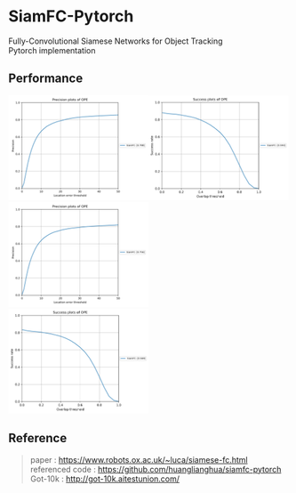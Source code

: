 # SiamFC-Pytorch
Fully-Convolutional Siamese Networks for Object Tracking  
Pytorch implementation

## Performance
<img src="/reports/OTB2015/SiamFC_defo/precision_plots.png" width=50%><img src="/reports/OTB2015/SiamFC_defo/success_plots.png" width=50%>   
<img src="/reports/OTB2015/SiamFC_focalloss_Alexnet/precision_plots.png" width=50%> <img src="/reports/OTB2015/SiamFC_focalloss_Alexnet/success_plots.png" width=50%> 

## Reference
> paper : https://www.robots.ox.ac.uk/~luca/siamese-fc.html  
> referenced code : https://github.com/huanglianghua/siamfc-pytorch  
> Got-10k : http://got-10k.aitestunion.com/  
